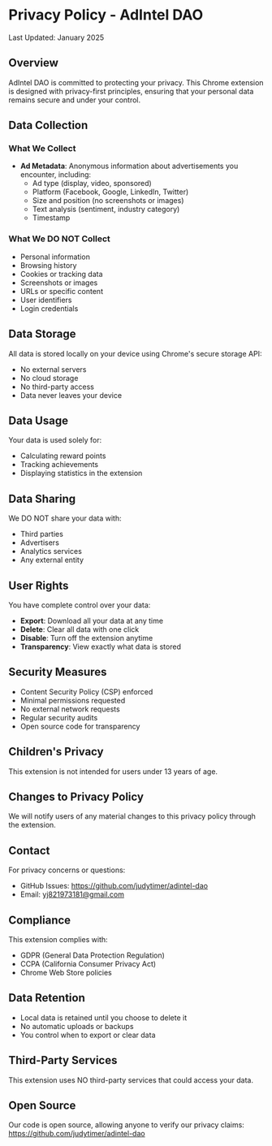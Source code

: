 # Privacy Policy - AdIntel DAO

Last Updated: January 2025

## Overview

AdIntel DAO is committed to protecting your privacy. This Chrome extension is designed with privacy-first principles, ensuring that your personal data remains secure and under your control.

## Data Collection

### What We Collect
- **Ad Metadata**: Anonymous information about advertisements you encounter, including:
  - Ad type (display, video, sponsored)
  - Platform (Facebook, Google, LinkedIn, Twitter)
  - Size and position (no screenshots or images)
  - Text analysis (sentiment, industry category)
  - Timestamp

### What We DO NOT Collect
- Personal information
- Browsing history
- Cookies or tracking data
- Screenshots or images
- URLs or specific content
- User identifiers
- Login credentials

## Data Storage

All data is stored locally on your device using Chrome's secure storage API:
- No external servers
- No cloud storage
- No third-party access
- Data never leaves your device

## Data Usage

Your data is used solely for:
- Calculating reward points
- Tracking achievements
- Displaying statistics in the extension

## Data Sharing

We DO NOT share your data with:
- Third parties
- Advertisers
- Analytics services
- Any external entity

## User Rights

You have complete control over your data:
- **Export**: Download all your data at any time
- **Delete**: Clear all data with one click
- **Disable**: Turn off the extension anytime
- **Transparency**: View exactly what data is stored

## Security Measures

- Content Security Policy (CSP) enforced
- Minimal permissions requested
- No external network requests
- Regular security audits
- Open source code for transparency

## Children's Privacy

This extension is not intended for users under 13 years of age.

## Changes to Privacy Policy

We will notify users of any material changes to this privacy policy through the extension.

## Contact

For privacy concerns or questions:
- GitHub Issues: https://github.com/judytimer/adintel-dao
- Email: yj821973181@gmail.com

## Compliance

This extension complies with:
- GDPR (General Data Protection Regulation)
- CCPA (California Consumer Privacy Act)
- Chrome Web Store policies

## Data Retention

- Local data is retained until you choose to delete it
- No automatic uploads or backups
- You control when to export or clear data

## Third-Party Services

This extension uses NO third-party services that could access your data.

## Open Source

Our code is open source, allowing anyone to verify our privacy claims:
https://github.com/judytimer/adintel-dao
